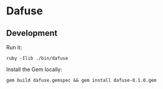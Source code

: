 # Dafuse

## Development

Run it:

```
ruby -Ilib ./bin/dafuse
```

Install the Gem locally:

```
gem build dafuse.gemspec && gem install dafuse-0.1.0.gem
```
